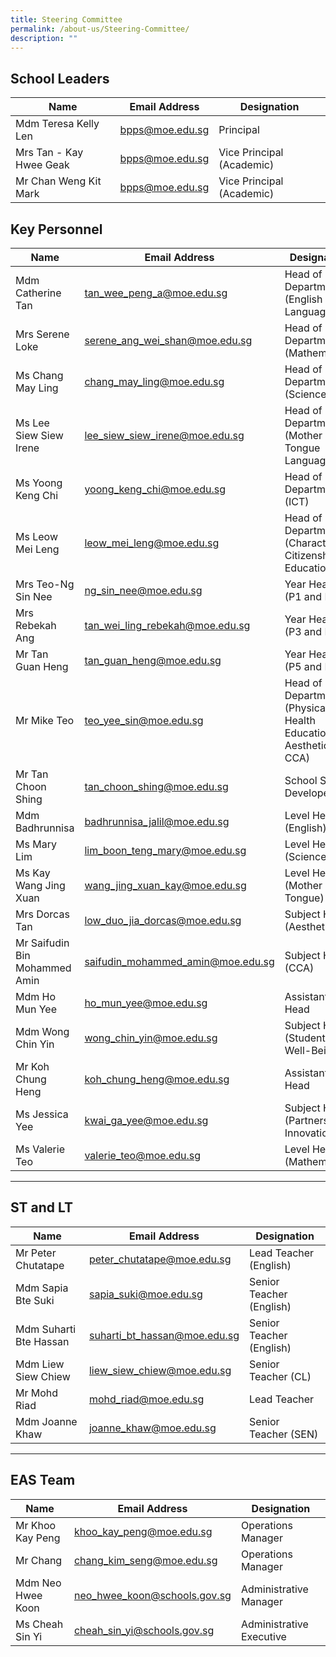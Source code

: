 ```yaml
---
title: Steering Committee
permalink: /about-us/Steering-Committee/
description: ""
---
```

School Leaders
--------------

| Name| Email Address | Designation|
| -------- | -------- | -------- |
| Mdm Teresa Kelly Len     | [bpps@moe.edu.sg](mailto:bpps@moe.edu.sg)     | 	Principal     |
|Mrs Tan - Kay Hwee Geak|[bpps@moe.edu.sg](mailto:bpps@moe.edu.sg) |Vice Principal (Academic)
|Mr Chan Weng Kit Mark|[bpps@moe.edu.sg](mailto:bpps@moe.edu.sg) |Vice Principal (Academic)

Key Personnel
-------------

| Name| Email Address | Designation|
| -------- | -------- | -------- |
|Mdm Catherine Tan|[tan_wee_peng_a@moe.edu.sg](mailto:tan_wee_peng_a@moe.edu.sg)|Head of Department (English Language)|
|Mrs Serene Loke|[serene_ang_wei_shan@moe.edu.sg](mailto:serene_ang_wei_shan@moe.edu.sg)|Head of Department (Mathematics)
|Ms Chang May Ling|[chang_may_ling@moe.edu.sg](mailto:chang_may_ling@moe.edu.sg)|Head of Department (Science)
|Ms Lee Siew Siew Irene|[lee_siew_siew_irene@moe.edu.sg](mailto:lee_siew_siew_irene@moe.edu.sg)|Head of Department (Mother Tongue Languages)
|Ms Yoong Keng Chi|[yoong_keng_chi@moe.edu.sg](mailto:yoong_keng_chi@moe.edu.sg)|Head of Department (ICT)
|Ms Leow Mei Leng|[leow_mei_leng@moe.edu.sg](mailto:leow_mei_leng@moe.edu.sg)|Head of Department (Character & Citizenship Education)
|Mrs Teo-Ng Sin Nee|[ng_sin_nee@moe.edu.sg](mailto:ng_sin_nee@moe.edu.sg)|Year Head (P1 and P2)
|Mrs Rebekah Ang|[tan_wei_ling_rebekah@moe.edu.sg](mailto:tan_wei_ling_rebekah@moe.edu.sg)|	Year Head (P3 and P4)
|Mr Tan Guan Heng|[tan_guan_heng@moe.edu.sg](mailto:tan_guan_heng@moe.edu.sg)|Year Head (P5 and P6)
|Mr Mike Teo|[teo_yee_sin@moe.edu.sg](mailto:teo_yee_sin@moe.edu.sg)|Head of Department<br>(Physical & Health Education, Aesthetics & CCA)
|Mr Tan Choon Shing|[tan_choon_shing@moe.edu.sg](mailto:tan_choon_shing@moe.edu.sg)|School Staff Developer
|Mdm Badhrunnisa|[badhrunnisa_jalil@moe.edu.sg](mailto:badhrunnisa_jalil@moe.edu.sg)|Level Head (English)
|Ms Mary Lim|[lim_boon_teng_mary@moe.edu.sg](mailto:lim_boon_teng_mary@moe.edu.sg)|Level Head (Science)
|Ms Kay Wang Jing Xuan|[wang_jing_xuan_kay@moe.edu.sg](mailto:wang_jing_xuan_kay@moe.edu.sg)|Level Head (Mother Tongue)
|Mrs Dorcas Tan|[low_duo_jia_dorcas@moe.edu.sg](mailto:low_duo_jia_dorcas@moe.edu.sg)|Subject Head (Aesthetics)
|Mr Saifudin Bin Mohammed Amin|[saifudin_mohammed_amin@moe.edu.sg](mailto:saifudin_mohammed_amin@moe.edu.sg)|Subject Head (CCA)
|Mdm Ho Mun Yee|[ho_mun_yee@moe.edu.sg](mailto:ho_mun_yee@moe.edu.sg)|Assistant Year Head
|Mdm Wong Chin Yin|[wong_chin_yin@moe.edu.sg](mailto:wong_chin_yin@moe.edu.sg)|	Subject Head (Student Well-Being)
|Mr Koh Chung Heng|[koh_chung_heng@moe.edu.sg](mailto:koh_chung_heng@moe.edu.sg)|Assistant Year Head
|Ms Jessica Yee|[kwai_ga_yee@moe.edu.sg](mailto:kwai_ga_yee@moe.edu.sg)|Subject Head (Partnership & Innovation)
|Ms Valerie Teo|[valerie_teo@moe.edu.sg](mailto:valerie_teo@moe.edu.sg)|Level Head (Mathematics)

-------------------------------


ST and LT
---------

| Name| Email Address | Designation|
| -------- | -------- | -------- |
|Mr Peter Chutatape|[peter_chutatape@moe.edu.sg](mailto:peter_chutatape@moe.edu.sg)|Lead Teacher (English)
|Mdm Sapia Bte Suki|[sapia_suki@moe.edu.sg](mailto:sapia_suki@moe.edu.sg)|Senior Teacher (English)
|Mdm Suharti Bte Hassan|[suharti_bt_hassan@moe.edu.sg](mailto:suharti_bt_hassan@moe.edu.sg)|Senior Teacher (English)
|Mdm Liew Siew Chiew|[liew_siew_chiew@moe.edu.sg](mailto:liew_siew_chiew@moe.edu.sg)|Senior Teacher (CL)
|Mr Mohd Riad|[mohd_riad@moe.edu.sg](mailto:mohd_riad@moe.edu.sg)|Lead Teacher
|Mdm Joanne Khaw|[joanne_khaw@moe.edu.sg](mailto:joanne_khaw@moe.edu.sg)|Senior Teacher (SEN)

--------------------------------------------------------------- 


EAS Team
--------

| Name| Email Address | Designation|
| -------- | -------- | -------- |
|Mr Khoo Kay Peng|[khoo_kay_peng@moe.edu.sg](mailto:khoo_kay_peng@moe.edu.sg)|Operations Manager
|Mr Chang|[chang_kim_seng@moe.edu.sg](mailto:chang_kim_seng@moe.edu.sg)|Operations Manager
|Mdm Neo Hwee Koon|[neo_hwee_koon@schools.gov.sg](mailto:neo_hwee_koon@schools.gov.sg)|Administrative Manager
|Ms Cheah Sin Yi|[cheah_sin_yi@schools.gov.sg](mailto:cheah_sin_yi@schools.gov.sg)|Administrative Executive